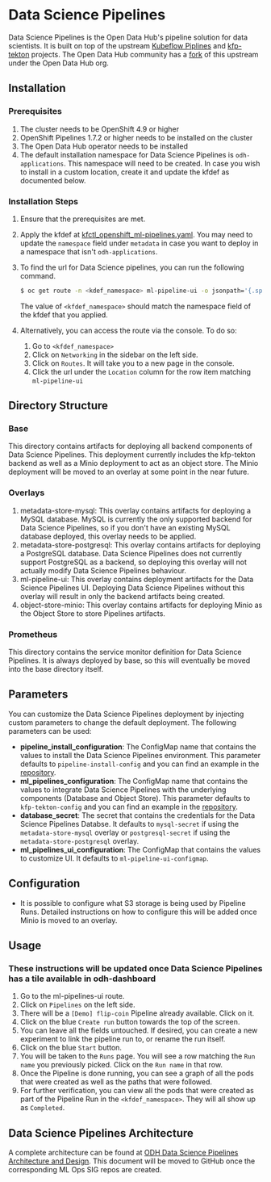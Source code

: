 # Data Science Pipelines

Data Science Pipelines is the Open Data Hub's pipeline solution for data scientists. It is built on top of the upstream [Kubeflow Piplines](https://github.com/kubeflow/pipelines) and [kfp-tekton](https://github.com/kubeflow/kfp-tekton) projects. The Open Data Hub community has a [fork](https://github.com/opendatahub-io/data-science-pipelines) of this upstream under the Open Data Hub org.


## Installation

### Prerequisites

1. The cluster needs to be OpenShift 4.9 or higher
2. OpenShift Pipelines 1.7.2 or higher needs to be installed on the cluster
3. The Open Data Hub operator needs to be installed
4. The default installation namespace for Data Science Pipelines is `odh-applications`. This namespace will need to be created. In case you wish to install in a custom location, create it and update the kfdef as documented below.

### Installation Steps

1. Ensure that the prerequisites are met.
2. Apply the kfdef at [kfctl_openshift_ml-pipelines.yaml](https://github.com/opendatahub-io/odh-manifests/blob/master/kfdef/kfctl_openshift_ml-pipelines.yaml). You may need to update the `namespace` field under `metadata` in case you want to deploy in a namespace that isn't `odh-applications`.
3. To find the url for Data Science pipelines, you can run the following command.
    ```bash
    $ oc get route -n <kdef_namespace> ml-pipeline-ui -o jsonpath='{.spec.host}'
    ```
    The value of `<kfdef_namespace>` should match the namespace field of the kfdef that you applied.
4. Alternatively, you can access the route via the console. To do so:

    1. Go to `<kfdef_namespace>`
    2. Click on `Networking` in the sidebar on the left side.
    3. Click on `Routes`. It will take you to a new page in the console.
    4. Click the url under the `Location` column for the row item matching `ml-pipeline-ui`


## Directory Structure

### Base

This directory contains artifacts for deploying all backend components of Data Science Pipelines. This deployment currently includes the kfp-tekton backend as well as a Minio deployment to act as an object store. The Minio deployment will be moved to an overlay at some point in the near future.

### Overlays

1. metadata-store-mysql: This overlay contains artifacts for deploying a MySQL database. MySQL is currently the only supported backend for Data Science Pipelines, so if you don't have an existing MySQL database deployed, this overlay needs to be applied.
2. metadata-store-postgresql: This overlay contains artifacts for deploying a PostgreSQL database. Data Science Pipelines does not currently support PostgreSQL as a backend, so deploying this overlay will not actually modify Data Science Pipelines behaviour.
3. ml-pipeline-ui: This overlay contains deployment artifacts for the Data Science Pipelines UI. Deploying Data Science Pipelines without this overlay will result in only the backend artifacts being created.
4. object-store-minio: This overlay contains artifacts for deploying Minio as the Object Store to store Pipelines artifacts.

### Prometheus

This directory contains the service monitor definition for Data Science Pipelines. It is always deployed by base, so this will eventually be moved into the base directory itself.

## Parameters

You can customize the Data Science Pipelines deployment by injecting custom parameters to change the default deployment. The following parameters can be used:

* **pipeline_install_configuration**: The ConfigMap name that contains the values to install the Data Science Pipelines environment. This parameter defaults to `pipeline-install-config` and you can find an example in the [repository](./base/configmaps/pipeline-install-config.yaml).
* **ml_pipelines_configuration**: The ConfigMap name that contains the values to integrate Data Science Pipelines with the underlying components (Database and Object Store). This parameter defaults to `kfp-tekton-config` and you can find an example in the [repository](./base/configmaps/kfp-tekton-config.yaml).
* **database_secret**: The secret that contains the credentials for the Data Science Pipelines Databse. It defaults to `mysql-secret` if using the `metadata-store-mysql` overlay or `postgresql-secret` if using the `metadata-store-postgresql` overlay.
* **ml_pipelines_ui_configuration**: The ConfigMap that contains the values to customize UI. It defaults to `ml-pipeline-ui-configmap`.

## Configuration

* It is possible to configure what S3 storage is being used by Pipeline Runs. Detailed instructions on how to configure this will be added once Minio is moved to an overlay.

## Usage

### These instructions will be updated once Data Science Pipelines has a tile available in odh-dashboard

1. Go to the ml-pipelines-ui route.
2. Click on `Pipelines` on the left side.
3. There will be a `[Demo] flip-coin` Pipeline already available. Click on it.
4. Click on the blue `Create run` button towards the top of the screen.
5. You can leave all the fields untouched. If desired, you can create a new experiment to link the pipeline run to, or rename the run itself.
6. Click on the blue `Start` button.
7. You will be taken to the `Runs` page. You will see a row matching the `Run name` you previously picked. Click on the `Run name` in that row.
8. Once the Pipeline is done running, you can see a graph of all the pods that were created as well as the paths that were followed.
9. For further verification, you can view all the pods that were created as part of the Pipeline Run in the `<kfdef_namespace>`. They will all show up as `Completed`.

## Data Science Pipelines Architecture

A complete architecture can be found at [ODH Data Science Pipelines Architecture and Design](https://docs.google.com/document/d/1o-JS1uZKLZsMY3D16kl5KBdyBb-aV-kyD_XycdJOYpM/edit#heading=h.3aocw3evrps0). This document will be moved to GitHub once the corresponding ML Ops SIG repos are created.
